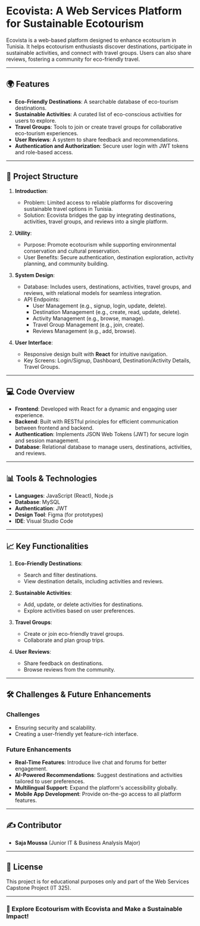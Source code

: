 # Ecovista: A Web Services Platform for Sustainable Ecotourism

Ecovista is a web-based platform designed to enhance ecotourism in Tunisia. It helps ecotourism enthusiasts discover destinations, participate in sustainable activities, and connect with travel groups. Users can also share reviews, fostering a community for eco-friendly travel.

---

## 🌍 Features

- **Eco-Friendly Destinations**: A searchable database of eco-tourism destinations.
- **Sustainable Activities**: A curated list of eco-conscious activities for users to explore.
- **Travel Groups**: Tools to join or create travel groups for collaborative eco-tourism experiences.
- **User Reviews**: A system to share feedback and recommendations.
- **Authentication and Authorization**: Secure user login with JWT tokens and role-based access.

---

## 📂 Project Structure

1. **Introduction**:
   - Problem: Limited access to reliable platforms for discovering sustainable travel options in Tunisia.
   - Solution: Ecovista bridges the gap by integrating destinations, activities, travel groups, and reviews into a single platform.

2. **Utility**:
   - Purpose: Promote ecotourism while supporting environmental conservation and cultural preservation.
   - User Benefits: Secure authentication, destination exploration, activity planning, and community building.

3. **System Design**:
   - Database: Includes users, destinations, activities, travel groups, and reviews, with relational models for seamless integration.
   - API Endpoints:
     - User Management (e.g., signup, login, update, delete).
     - Destination Management (e.g., create, read, update, delete).
     - Activity Management (e.g., browse, manage).
     - Travel Group Management (e.g., join, create).
     - Reviews Management (e.g., add, browse).

4. **User Interface**:
   - Responsive design built with **React** for intuitive navigation.
   - Key Screens: Login/Signup, Dashboard, Destination/Activity Details, Travel Groups.

---

## 💻 Code Overview

- **Frontend**: Developed with React for a dynamic and engaging user experience.
- **Backend**: Built with RESTful principles for efficient communication between frontend and backend.
- **Authentication**: Implements JSON Web Tokens (JWT) for secure login and session management.
- **Database**: Relational database to manage users, destinations, activities, and reviews.

---

## 📊 Tools & Technologies

- **Languages**: JavaScript (React), Node.js
- **Database**: MySQL
- **Authentication**: JWT
- **Design Tool**: Figma (for prototypes)
- **IDE**: Visual Studio Code

---

## 📈 Key Functionalities

1. **Eco-Friendly Destinations**:
   - Search and filter destinations.
   - View destination details, including activities and reviews.

2. **Sustainable Activities**:
   - Add, update, or delete activities for destinations.
   - Explore activities based on user preferences.

3. **Travel Groups**:
   - Create or join eco-friendly travel groups.
   - Collaborate and plan group trips.

4. **User Reviews**:
   - Share feedback on destinations.
   - Browse reviews from the community.

---

## 🛠 Challenges & Future Enhancements

### Challenges
- Ensuring security and scalability.
- Creating a user-friendly yet feature-rich interface.

### Future Enhancements
- **Real-Time Features**: Introduce live chat and forums for better engagement.
- **AI-Powered Recommendations**: Suggest destinations and activities tailored to user preferences.
- **Multilingual Support**: Expand the platform's accessibility globally.
- **Mobile App Development**: Provide on-the-go access to all platform features.

---

## ✍️ Contributor

- **Saja Moussa** (Junior IT & Business Analysis Major)

---

## 📜 License

This project is for educational purposes only and part of the Web Services Capstone Project (IT 325).

---

### 🌟 Explore Ecotourism with Ecovista and Make a Sustainable Impact!

